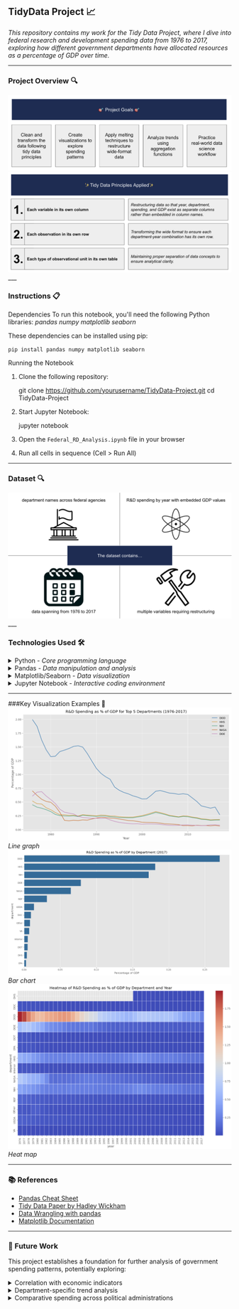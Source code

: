 ## TidyData Project 📈

<em>This repository contains my work for the Tidy Data Project, where I dive into federal research and development spending data from 1976 to 2017, exploring how different government departments have allocated resources as a percentage of GDP over time.</em>

___

### Project Overview 🔍 

  <img src="https://github.com/marceloguzmanaguirre/GUZMANAGUIRRE-Data-Science-Portfolio/blob/a246505b737d915e84ff29a49ec6351a7334cd96/TidyData-Project/Screenshot%202025-03-17%20at%2023.50.14.png"/>

  <img src="https://github.com/marceloguzmanaguirre/GUZMANAGUIRRE-Data-Science-Portfolio/blob/34ca62bcc627964dadc92ec572c02e11397ce4b4/TidyData-Project/Screenshot%202025-03-18%20at%2000.08.26.png"/>
___

### Instructions 📋 

Dependencies
To run this notebook, you'll need the following Python libraries:
<em>pandas</em>
<em>numpy</em>
<em>matplotlib</em>
<em>seaborn</em>

These dependencies can be installed using pip:

    pip install pandas numpy matplotlib seaborn

Running the Notebook
1. Clone the following repository:

    git clone https://github.com/yourusername/TidyData-Project.git
    cd TidyData-Project

2. Start Jupyter Notebook:

    jupyter notebook

3. Open the `Federal_RD_Analysis.ipynb` file in your browser

4. Run all cells in sequence (Cell > Run All)

___

### Dataset 🔍

  <img src="https://github.com/marceloguzmanaguirre/GUZMANAGUIRRE-Data-Science-Portfolio/blob/77dfed97e6f5711d9cbbbc9a713f9d7b5bdcb105/TidyData-Project/Screenshot%202025-03-18%20at%2000.26.50.png"/>
___

### Technologies Used 🛠️ 

<details><summary>Python - <em>Core programming language</em></summary></details>
<details><summary>Pandas - <em>Data manipulation and analysis</em></summary></details>
<details><summary>Matplotlib/Seaborn - <em>Data visualization</em></summary></details>
<details><summary>Jupyter Notebook - <em>Interactive coding environment</em></summary></details>

___

###Key Visualization Examples 📸 
  <img src="https://github.com/marceloguzmanaguirre/GUZMANAGUIRRE-Data-Science-Portfolio/blob/a5dba0cf810969eb76722ffcb603889faeea8876/TidyData-Project/Screenshot%202025-03-18%20at%2000.29.08.png"/>
  *Line graph*
  <img src="https://github.com/marceloguzmanaguirre/GUZMANAGUIRRE-Data-Science-Portfolio/blob/a5dba0cf810969eb76722ffcb603889faeea8876/TidyData-Project/Screenshot%202025-03-18%20at%2000.29.16.png"/>
  *Bar chart*
  <img src="https://github.com/marceloguzmanaguirre/GUZMANAGUIRRE-Data-Science-Portfolio/blob/a5dba0cf810969eb76722ffcb603889faeea8876/TidyData-Project/Screenshot%202025-03-18%20at%2000.29.32.png"/>
  *Heat map*

___

### 📚 References

- [Pandas Cheat Sheet](https://pandas.pydata.org/Pandas_Cheat_Sheet.pdf)
- [Tidy Data Paper by Hadley Wickham](https://www.jstatsoft.org/article/view/v059i10)
- [Data Wrangling with pandas](https://pandas.pydata.org/docs/user_guide/reshaping.html)
- [Matplotlib Documentation](https://matplotlib.org/stable/users/index.html)

___

### 🔮 Future Work

This project establishes a foundation for further analysis of government spending patterns, potentially exploring:
<details><summary>Correlation with economic indicators</summary></details>
<details><summary>Department-specific trend analysis</summary></details>
<details><summary>Comparative spending across political administrations</summary></details>
